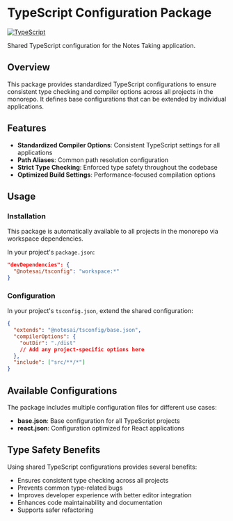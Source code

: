 # TypeScript Configuration Package

[![TypeScript](https://img.shields.io/badge/TypeScript-5.7-blue.svg)](https://www.typescriptlang.org/)

Shared TypeScript configuration for the  Notes Taking application.

## Overview

This package provides standardized TypeScript configurations to ensure consistent type checking and compiler options across all projects in the monorepo. It defines base configurations that can be extended by individual applications.

## Features

- **Standardized Compiler Options**: Consistent TypeScript settings for all applications
- **Path Aliases**: Common path resolution configuration
- **Strict Type Checking**: Enforced type safety throughout the codebase
- **Optimized Build Settings**: Performance-focused compilation options

## Usage

### Installation

This package is automatically available to all projects in the monorepo via workspace dependencies.

In your project's `package.json`:

```json
"devDependencies": {
  "@notesai/tsconfig": "workspace:*"
}
```

### Configuration

In your project's `tsconfig.json`, extend the shared configuration:

```json
{
  "extends": "@notesai/tsconfig/base.json",
  "compilerOptions": {
    "outDir": "./dist"
    // Add any project-specific options here
  },
  "include": ["src/**/*"]
}
```

## Available Configurations

The package includes multiple configuration files for different use cases:

- **base.json**: Base configuration for all TypeScript projects
- **react.json**: Configuration optimized for React applications

## Type Safety Benefits

Using shared TypeScript configurations provides several benefits:

- Ensures consistent type checking across all projects
- Prevents common type-related bugs
- Improves developer experience with better editor integration
- Enhances code maintainability and documentation
- Supports safer refactoring
